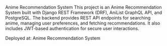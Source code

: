 Anime Recommendation System
This project is an Anime Recommendation System built with Django REST Framework (DRF), AniList GraphQL API, and PostgreSQL. The backend provides REST API endpoints for searching anime, managing user preferences, and fetching recommendations. It also includes JWT-based authentication for secure user interactions.

Deployed at: Anime Recommendation System